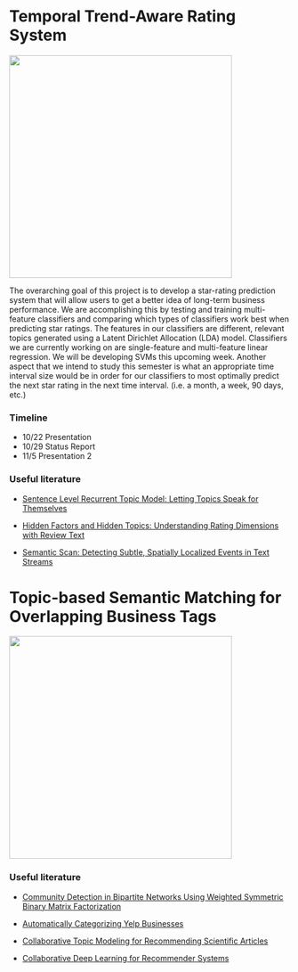 # Temporal Trend-Aware Rating System


<img src="https://i.stack.imgur.com/BRU19.png" width="400">

The overarching goal of this project is to develop a star-rating prediction system that will allow users to get a better idea of long-term business performance. We are accomplishing this by testing and training multi-feature classifiers and comparing which types of classifiers work best when predicting star ratings. The features in our classifiers are different, relevant topics generated using a Latent Dirichlet Allocation (LDA) model. Classifiers we are currently working on are single-feature and multi-feature linear regression. We will be developing SVMs this upcoming week. Another aspect that we intend to study this semester is what an appropriate time interval size would be in order for our classifiers to most optimally predict the next star rating in the next time interval. (i.e. a month, a week, 90 days, etc.)  

### Timeline
- 10/22 Presentation
- 10/29 Status Report
- 11/5 Presentation 2


### Useful literature
- [Sentence Level Recurrent Topic Model: Letting Topics Speak for Themselves](https://arxiv.org/pdf/1604.02038.pdf)

- [Hidden Factors and Hidden Topics: Understanding Rating Dimensions with Review Text](http://i.stanford.edu/~julian/pdfs/recsys_extended.pdf)

- [Semantic Scan: Detecting Subtle, Spatially Localized Events in Text Streams](https://arxiv.org/pdf/1602.04393.pdf)

# Topic-based Semantic Matching for Overlapping Business Tags

<img src="https://upload.wikimedia.org/wikipedia/commons/2/22/SocialNetworkAnalysis.png" width="400">

### Useful literature
- [Community Detection in Bipartite Networks Using Weighted Symmetric
Binary Matrix Factorization](https://arxiv.org/pdf/1502.04428.pdf)

- [Automatically Categorizing Yelp Businesses](https://engineeringblog.yelp.com/2015/09/automatically-categorizing-yelp-businesses.html)

- [Collaborative Topic Modeling for Recommending Scientific Articles](http://www.cs.columbia.edu/~blei/papers/WangBlei2011.pdf)

- [Collaborative Deep Learning for Recommender Systems](https://arxiv.org/pdf/1409.2944.pdf)
